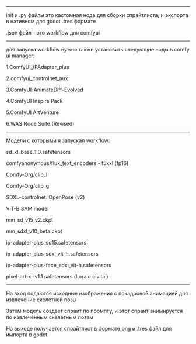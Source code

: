 -----------------------------------------------------------------------------

init и .py файлы это кастомная нода для сборки спрайтлиста, и экспорта в нативном для godot .tres формате	

.json файл - это workflow для comfyui

-----------------------------------------------------------------------------

для запуска workflow нужно также установить следующие ноды в comfy ui manager:

1.ComfyUI_IPAdapter_plus

2.comfyui_controlnet_aux

3.ComfyUI-AnimateDiff-Evolved

4.ComfyUI Inspire Pack

5.ComfyUI ArtVenture

6.WAS Node Suite (Revised)

-----------------------------------------------------------------------------

Модели с которыми я запускал workflow:

sd_xl_base_1.0.safetensors

comfyanonymous/flux_text_encoders - t5xxl (fp16)

Comfy-Org/clip_l

Comfy-Org/clip_g

SDXL-controlnet: OpenPose (v2)

ViT-B SAM model

mm_sd_v15_v2.ckpt

mm_sdxl_v10_beta.ckpt

ip-adapter-plus_sd15.safetensors

ip-adapter-plus_sdxl_vit-h.safetensors

ip-adapter-plus-face_sdxl_vit-h.safetensors

pixel-art-xl-v1.1.safetensors (Lora с civitai)

-----------------------------------------------------------------------------

На вход подаются исходные изображения с покадровой анимацией для извлечение скелетной позы 

Затем модель создает спрайт по промпту, и этот спрайт анимируется по извлечённым скелетным позам

На выходе получается спрайтлист в формате png и .tres файл для импорта в godot.
